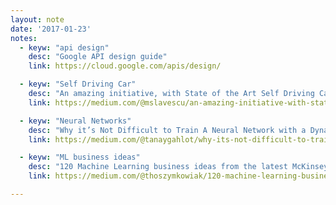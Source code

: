```yaml
---
layout: note
date: '2017-01-23'
notes:
  - keyw: "api design"
    desc: "Google API design guide"
    link: https://cloud.google.com/apis/design/

  - keyw: "Self Driving Car"
    desc: "An amazing initiative, with State of the Art Self Driving Car research"
    link: https://medium.com/@mslavescu/an-amazing-initiative-with-state-of-the-art-self-driving-car-research-576413e9086d#.dumioq1aq

  - keyw: "Neural Networks"
    desc: "Why it’s Not Difficult to Train A Neural Network with a Dynamic Structure Anymore!"
    link: https://medium.com/@tanaygahlot/why-its-not-difficult-to-train-neural-network-with-dynamic-structure-anymore-bc5e2f67fef0#.xzytg3h4f

  - keyw: "ML business ideas"
    desc: "120 Machine Learning business ideas from the latest McKinsey report."
    link: https://medium.com/@thoszymkowiak/120-machine-learning-business-ideas-from-the-new-mckinsey-report-b81b239f336#.abjuvca31

---
```

